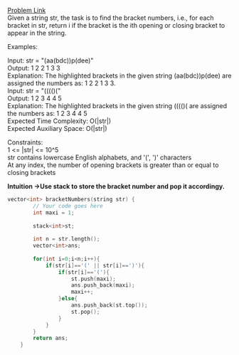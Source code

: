 [Problem Link](https://www.geeksforgeeks.org/problems/print-bracket-number4058/1)<br>
Given a string str, the task is to find the bracket numbers, i.e., for each bracket in str, return i if the bracket is the ith opening or closing bracket to appear in the string.<br>

 Examples:<br>

Input:  str = "(aa(bdc))p(dee)"<br>
Output: 1 2 2 1 3 3<br>
Explanation: The highlighted brackets in
the given string (aa(bdc))p(dee) are
assigned the numbers as: 1 2 2 1 3 3.<br>
Input:  str = "(((()("<br>
Output: 1 2 3 4 4 5<br>
Explanation: The highlighted brackets in
the given string (((()( are assigned
the numbers as: 1 2 3 4 4 5<br>
Expected Time Complexity: O(|str|)<br>
Expected Auxiliary Space: O(|str|)<br>

Constraints:<br>
1 <= |str| <= 10^5<br>
str contains lowercase English alphabets, and '(', ')' characters<br>
At any index, the number of opening brackets is greater than or equal to closing brackets<br>

__Intuition ->Use stack to store the bracket number and pop it accordingy.__

```C++
vector<int> bracketNumbers(string str) {
        // Your code goes here
        int maxi = 1;
        
        stack<int>st;
        
        int n = str.length();
        vector<int>ans;
        
        for(int i=0;i<n;i++){
            if(str[i]=='(' || str[i]==')'){
                if(str[i]=='('){
                    st.push(maxi);
                    ans.push_back(maxi);
                    maxi++;
                }else{
                    ans.push_back(st.top());
                    st.pop();
                }
            }
        }
        return ans;
    }
```
